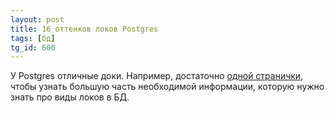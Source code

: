 ```yaml
---
layout: post
title: 16 оттенков локов Postgres
tags: [бд]
tg_id: 600
---
```

У Postgres отличные доки. Например, достаточно [одной странички](https://www.postgresql.org/docs/current/explicit-locking.html), чтобы узнать большую часть необходимой информации, которую нужно знать про виды локов в БД. 
